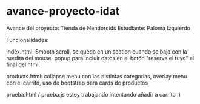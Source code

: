 # avance-proyecto-idat

Avance del proyecto: Tienda de Nendoroids
Estudiante: Paloma Izquierdo

Funcionalidades:

index.html:
Smooth scroll, se queda en un section cuando se baja con la ruedita del mouse. popup para incluir datos en el botón "reserva el tuyo" al final del html.

products.html:
collapse menu con las distintas categorías, overlay menu con el carrito, uso de bootstrap para cards de productos

prueba.html / prueba.js
estoy trabajando intentando añadir a carrito :)

